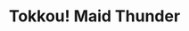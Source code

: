 --- 
title: "Tokkou! Maid Thunder"
publishdate: "2019-5-3T16:48:46+02:00"
src: "https://365manga.net/manga/tokkou-maid-thunder"
image: "https://data.365manga.net/images/thumbnails/19514-tokkou-maid-thunder.jpg"
description: "Yamada's a parents gone abroad and as they are worried about him staying alone there hired a maid to look after him. Problem is that the maid seems to be a deliquent but takes her job seriously. Nothing will stay as it is for Yamada anymore."
---